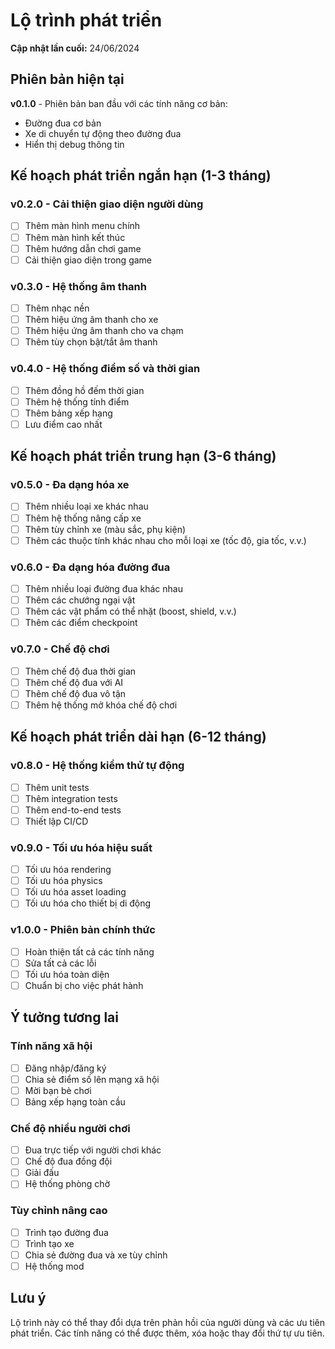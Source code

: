 # Lộ trình phát triển

**Cập nhật lần cuối:** 24/06/2024

## Phiên bản hiện tại

**v0.1.0** - Phiên bản ban đầu với các tính năng cơ bản:
- Đường đua cơ bản
- Xe di chuyển tự động theo đường đua
- Hiển thị debug thông tin

## Kế hoạch phát triển ngắn hạn (1-3 tháng)

### v0.2.0 - Cải thiện giao diện người dùng
- [ ] Thêm màn hình menu chính
- [ ] Thêm màn hình kết thúc
- [ ] Thêm hướng dẫn chơi game
- [ ] Cải thiện giao diện trong game

### v0.3.0 - Hệ thống âm thanh
- [ ] Thêm nhạc nền
- [ ] Thêm hiệu ứng âm thanh cho xe
- [ ] Thêm hiệu ứng âm thanh cho va chạm
- [ ] Thêm tùy chọn bật/tắt âm thanh

### v0.4.0 - Hệ thống điểm số và thời gian
- [ ] Thêm đồng hồ đếm thời gian
- [ ] Thêm hệ thống tính điểm
- [ ] Thêm bảng xếp hạng
- [ ] Lưu điểm cao nhất

## Kế hoạch phát triển trung hạn (3-6 tháng)

### v0.5.0 - Đa dạng hóa xe
- [ ] Thêm nhiều loại xe khác nhau
- [ ] Thêm hệ thống nâng cấp xe
- [ ] Thêm tùy chỉnh xe (màu sắc, phụ kiện)
- [ ] Thêm các thuộc tính khác nhau cho mỗi loại xe (tốc độ, gia tốc, v.v.)

### v0.6.0 - Đa dạng hóa đường đua
- [ ] Thêm nhiều loại đường đua khác nhau
- [ ] Thêm các chướng ngại vật
- [ ] Thêm các vật phẩm có thể nhặt (boost, shield, v.v.)
- [ ] Thêm các điểm checkpoint

### v0.7.0 - Chế độ chơi
- [ ] Thêm chế độ đua thời gian
- [ ] Thêm chế độ đua với AI
- [ ] Thêm chế độ đua vô tận
- [ ] Thêm hệ thống mở khóa chế độ chơi

## Kế hoạch phát triển dài hạn (6-12 tháng)

### v0.8.0 - Hệ thống kiểm thử tự động
- [ ] Thêm unit tests
- [ ] Thêm integration tests
- [ ] Thêm end-to-end tests
- [ ] Thiết lập CI/CD

### v0.9.0 - Tối ưu hóa hiệu suất
- [ ] Tối ưu hóa rendering
- [ ] Tối ưu hóa physics
- [ ] Tối ưu hóa asset loading
- [ ] Tối ưu hóa cho thiết bị di động

### v1.0.0 - Phiên bản chính thức
- [ ] Hoàn thiện tất cả các tính năng
- [ ] Sửa tất cả các lỗi
- [ ] Tối ưu hóa toàn diện
- [ ] Chuẩn bị cho việc phát hành

## Ý tưởng tương lai

### Tính năng xã hội
- [ ] Đăng nhập/đăng ký
- [ ] Chia sẻ điểm số lên mạng xã hội
- [ ] Mời bạn bè chơi
- [ ] Bảng xếp hạng toàn cầu

### Chế độ nhiều người chơi
- [ ] Đua trực tiếp với người chơi khác
- [ ] Chế độ đua đồng đội
- [ ] Giải đấu
- [ ] Hệ thống phòng chờ

### Tùy chỉnh nâng cao
- [ ] Trình tạo đường đua
- [ ] Trình tạo xe
- [ ] Chia sẻ đường đua và xe tùy chỉnh
- [ ] Hệ thống mod

## Lưu ý

Lộ trình này có thể thay đổi dựa trên phản hồi của người dùng và các ưu tiên phát triển. Các tính năng có thể được thêm, xóa hoặc thay đổi thứ tự ưu tiên.
